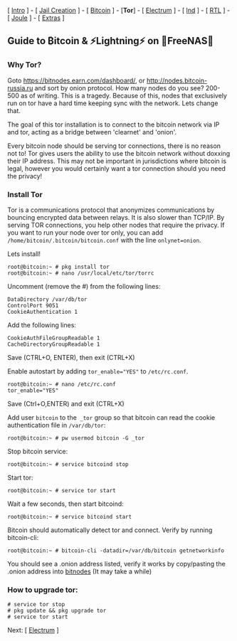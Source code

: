 [ [Intro](README.md) ] - [ [Jail Creation](freenas_1_jail_creation.md) ] - [ [Bitcoin](freenas_2_bitcoin.md) ] - [**Tor**] - [ [Electrum](freenas_4_electrum.md) ] - [ [lnd](freenas_5_lnd.md) ] - [ [RTL](freenas_6_rtl.md) ] - [ [Joule](freenas_7_joule.md) ] - [ [Extras](extras.md) ]

## Guide to ₿itcoin & ⚡Lightning️⚡ on 🦈FreeNAS🦈

### Why Tor?
Goto https://bitnodes.earn.com/dashboard/, or http://nodes.bitcoin-russia.ru and sort by onion protocol. How many nodes do you see? 200-500 as of writing. This is a tragedy. Because of this, nodes that exclusively run on tor have a hard time keeping sync with the network. Lets change that. 

The goal of this tor installation is to connect to the bitcoin network via IP and tor, acting as a bridge between 'clearnet' and 'onion'.

Every bitcoin node should be serving tor connections, there is no reason not to! Tor gives users the ability to use the bitcoin network without doxxing their IP address. This may not be important in jurisdictions where bitcoin is legal, however you would certainly want a tor connection should you need the privacy!

### Install Tor

Tor is a communications protocol that anonymizes communications by bouncing encrypted data between relays. It is also slower than TCP/IP. By serving TOR connections, you help other nodes that require the privacy. If you want to run your node over tor only, you can add `/home/bitcoin/.bitcoin/bitcoin.conf` with the line `onlynet=onion`.

Lets install!
```
root@bitcoin:~ # pkg install tor
root@bitcoin:~ # nano /usr/local/etc/tor/torrc
```
Uncomment (remove the #) from the following lines:
```
DataDirectory /var/db/tor
ControlPort 9051
CookieAuthentication 1
```
Add the following lines:
```
CookieAuthFileGroupReadable 1
CacheDirectoryGroupReadable 1
```
Save (CTRL+O, ENTER), then exit (CTRL+X)

Enable autostart by adding `tor_enable="YES"` to `/etc/rc.conf`.
```
root@bitcoin:~ # nano /etc/rc.conf
tor_enable="YES"
```
Save (Ctrl+O,ENTER) and exit (CTRL+X)

Add user `bitcoin` to the` _tor` group so that bitcoin can read the cookie authentication file in `/var/db/tor`:
```
root@bitcoin:~ # pw usermod bitcoin -G _tor
```
Stop bitcoin service:
```
root@bitcoin:~ # service bitcoind stop
```
Start tor:
```
root@bitcoin:~ # service tor start
```
Wait a few seconds, then start bitcoind:
```
root@bitcoin:~ # service bitcoind start
```
Bitcoin should automatically detect tor and connect. Verify by running bitcoin-cli:
```
root@bitcoin:~ # bitcoin-cli -datadir=/var/db/bitcoin getnetworkinfo
```
You should see a .onion address listed, verify it works by copy/pasting the .onion address into [bitnodes](https://bitnodes.earn.com) (It may take a while)

### How to upgrade tor:
```
# service tor stop
# pkg update && pkg upgrade tor
# service tor start
```

Next: [ [Electrum](freenas_4_electrum.md) ]
